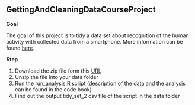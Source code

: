 ## GettingAndCleaningDataCourseProject

**Goal**

The goal of this project is to tidy a data set about recognition of the human activity with collected data from a smartphone. More information can be found [here](http://archive.ics.uci.edu/ml/datasets/Human+Activity+Recognition+Using+Smartphones).

**Step**

1. Download the zip file form this [URL](https://d396qusza40orc.cloudfront.net/getdata%2Fprojectfiles%2FUCI%20HAR%20Dataset.zip)
2. Unzip the file into your data folder
3. Run the run_analysis.R script (description of the data and the analysis can be found in the code book)
4. Find out the output tidy_set_2 csv file of the script in the data folder
